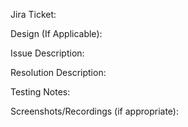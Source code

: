 Jira Ticket:

Design (If Applicable):

Issue Description:

Resolution Description:

Testing Notes:

Screenshots/Recordings (if appropriate):
